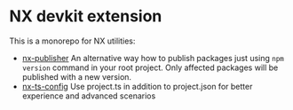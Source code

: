# NX devkit extension

This is a monorepo for NX utilities:

- [nx-publisher](packages/publisher) An alternative way how to publish packages just using `npm version` command in your root project. Only affected packages will be published with a new version.
- [nx-ts-config](packages/nx-ts-config) Use project.ts in addition to project.json for better experience and advanced scenarios
